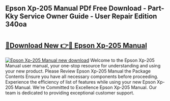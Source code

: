 ## Epson Xp-205 Manual PDf Free Download - Part-Kky Service Owner Guide - User Repair Edition 340oa

# <h2><a href="http://cf21714.oget.top/?id=Epson+Xp-205+Manual">🔗Download New 👉🔴 Epson Xp-205 Manual</a></h2>

[![Epson Xp-205 Manual new download](https://i.imgur.com/5g1atiW.png)](http://cf21714.oget.top/?id=Epson+Xp-205+Manual)
Welcome to the Epson Xp-205 Manual user manual, your one-stop resource for understanding and using your new product. Please Review Epson Xp-205 Manual the Package Contents Ensure you have all necessary components before proceeding. Experience the efficiency of list of features while using your new Epson Xp-205 Manual. We're Committed to Excellence Epson Xp-205 Manual. Our team is dedicated to providing exceptional customer support.
